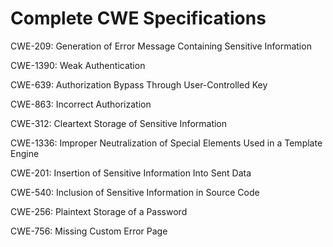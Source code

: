 

# Complete CWE Specifications

CWE-209: Generation of Error Message Containing Sensitive Information

CWE-1390: Weak Authentication

CWE-639: Authorization Bypass Through User-Controlled Key

CWE-863: Incorrect Authorization

CWE-312: Cleartext Storage of Sensitive Information

CWE-1336: Improper Neutralization of Special Elements Used in a Template Engine

CWE-201: Insertion of Sensitive Information Into Sent Data

CWE-540: Inclusion of Sensitive Information in Source Code

CWE-256: Plaintext Storage of a Password

CWE-756: Missing Custom Error Page